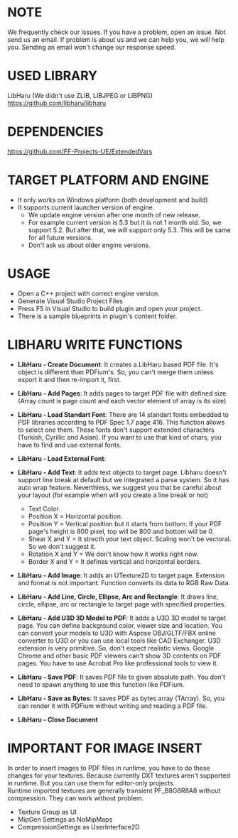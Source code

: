 # NOTE
We frequently check our issues. If you have a problem, open an issue. Not send us an email. If problem is about us and we can help you, we will help you. Sending an email won't change our response speed.

# USED LIBRARY
LibHaru (We didn't use ZLIB, LIBJPEG or LIBPNG) <br />
https://github.com/libharu/libharu

# DEPENDENCIES
https://github.com/FF-Projects-UE/ExtendedVars

# TARGET PLATFORM AND ENGINE
* It only works on Windows platform (both development and build)
* It supports current launcher version of engine.
  * We update engine version after one month of new release.
  * For example current version is 5.3 but it is not 1 month old. So, we support 5.2. But after that, we will support only 5.3. This will be same for all future versions.
  * Don't ask us about older engine versions.

# USAGE
* Open a C++ project with correct engine version.
* Generate Visual Studio Project Files
* Press F5 in Visual Studio to build plugin and open your project.
* There is a sample blueprints in plugin's content folder.

# LIBHARU WRITE FUNCTIONS
* <b>LibHaru - Create Document</b>: It creates a LibHaru based PDF file. It's object is different than PDFium's. So, you can't merge them unless export it and then re-import it, first.

* <b>LibHaru - Add Pages</b>: It adds pages to target PDF file with defined size. (Array count is page count and each vector element of array is its size)

* <b>LibHaru - Load Standart Font</b>: There are 14 standart fonts embedded to PDF libraries according to PDF Spec 1.7 page 416. This function allows to select one them. These fonts don't support extended characters (Turkish, Cyrillic and Asian). If you want to use that kind of chars, you have to find and use external fonts.

* <b>LibHaru - Load External Font</b>:

* <b>LibHaru - Add Text</b>: It adds text objects to target page. Libharu doesn't support line break at default but we integrated a parse system. So it has auto wrap feature. Neverthless, we suggest you that be careful about your layout (for example when will you create a line break or not)
	* Text Color
	* Position X = Horizontal position.
	* Position Y = Vertical position but it starts from bottom. If your PDF page's height is 800 pixel, top will be 800 and bottom will be 0.
	* Shear X and Y = It strecth your text object. Scaling won't be vectoral. So we don't suggest it.
	* Rotation X and Y = We don't know how it works right now.
	* Border X and Y = It defines vertical and horizontal borders.
	
* <b>LibHaru - Add Image</b>: It adds an UTexture2D to target page. Extension and format is not important. Function converts its data to RGB Raw Data.

* <b>LibHaru - Add Line, Circle, Ellipse, Arc and Rectangle</b>: It draws line, circle, ellipse, arc or rectangle to target page with specified properties.

* <b>LibHaru - Add U3D 3D Model to PDF</b>: It adds a U3D 3D model to target page. You can define background color, viewer size and location. You can convert your models to U3D with Aspose OBJ/GLTF/FBX online converter to U3D or you can use local tools like CAD Exchanger. U3D extension is very primitive. So, don't expect realistic views. Google Chrome and other basic PDF viewers can't show 3D contents on PDF pages. You have to use Acrobat Pro like professional tools to view it.

* <b>LibHaru - Save PDF</b>: It saves PDF file to given absolute path. You don't need to spawn anything to use this function like PDFium.

* <b>LibHaru - Save as Bytes</b>: It saves PDF as bytes array (TArray<uint8>). So, you can render it with PDFium without writing and reading a PDF file.

* <b>LibHaru - Close Document</b> 

# IMPORTANT FOR IMAGE INSERT
In order to insert images to PDF files in runtime, you have to do these changes for your textures. Because currently DXT textures aren't supported in runtime. But you can use them for editor-only projects.<br />
Runtime imported textures are generally transient PF_B8G8R8A8 without compression. They can work without problem. <br />
* Texture Group as UI
* MipGen Settings as NoMipMaps
* CompressionSettings as UserInterface2D
